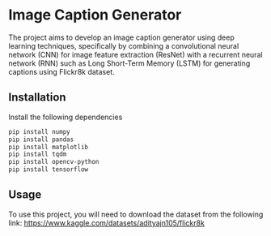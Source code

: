 
# Image Caption Generator

The project aims to develop an image caption generator using deep learning techniques, specifically by combining a convolutional neural network (CNN) for image feature extraction (ResNet) with a recurrent neural network (RNN) such as Long Short-Term Memory (LSTM) for generating captions using Flickr8k dataset.




## Installation

Install the following dependencies

```bash
pip install numpy
pip install pandas
pip install matplotlib
pip install tqdm
pip install opencv-python
pip install tensorflow
```
## Usage
To use this project, you will need to download the dataset from the following link:
https://www.kaggle.com/datasets/adityajn105/flickr8k

